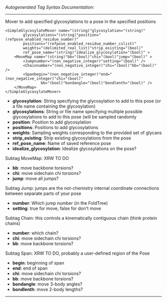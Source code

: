 _Autogenerated Tag Syntax Documentation:_

---
Mover to add specified glycosylations to a pose in the specified positions

```
<SimpleGlycosylateMover name="(string)"glycosylation="(string)"
        glycosylations="(string)"position="(refpose_enabled_residue_number)"
        positions="(refpose_enabled_residue_number_cslist)"
        weights="(delimited_real_list)"strip_existing="(bool)"
        ref_pose_name="(string)"idealize_glycosylation="(bool)" >
    <MoveMap name="(string)"bb="(bool)"chi="(bool)"jump="(bool)" >
        <Jumpnumber="(non_negative_integer)"setting="(bool)" />
        <Chainnumber="(non_negative_integer)"chi="(bool)"bb="(bool)" />
        <Spanbegin="(non_negative_integer)"end="(non_negative_integer)"chi="(bool)"
                bb="(bool)"bondangle="(bool)"bondlenth="(bool)" />
    </MoveMap>
</SimpleGlycosylateMover>
```

-   **glycosylation**: String specifying the glycosylation to add to this pose (or a file name containing the glycosylation)
-   **glycosylations**: String or file name specifying multiple possible glycosylations to add to this pose (will be sampled randomly
-   **position**: Position to add glycosylation
-   **positions**: Positions to add glycosylations
-   **weights**: Sampling weights corresponding to the provided set of glycans
-   **strip_existing**: Strip existing glycosylations from the pose
-   **ref_pose_name**: Name of saved reference pose
-   **idealize_glycosylation**: Idealize glycosylations on the pose?


Subtag MoveMap:   XRW TO DO

-   **bb**: move backbone torsions?
-   **chi**: move sidechain chi torsions?
-   **jump**: move all jumps?


Subtag Jump:   jumps are the not-chemistry internal coordinate connections between separate parts of your pose

-   **number**: Which jump number (in the FoldTree)
-   **setting**: true for move, false for don't move

Subtag Chain:   this controls a kinematically contiguous chain (think protein chains)

-   **number**: which chain?
-   **chi**: move sidechain chi torsions?
-   **bb**: move backbone torsions?

Subtag Span:   XRW TO DO, probably a user-defined region of the Pose

-   **begin**: beginning of span
-   **end**: end of span
-   **chi**: move sidechain chi torsions?
-   **bb**: move backbone torsions?
-   **bondangle**: move 3-body angles?
-   **bondlenth**: move 2-body lengths?

---
